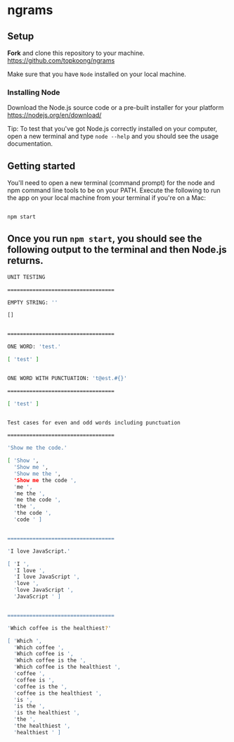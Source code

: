 # ngrams


## Setup

**Fork** and clone this repository to your machine. https://github.com/topkoong/ngrams

Make sure that you have `Node` installed on your local machine. 

### Installing Node

Download the Node.js source code or a pre-built installer for your platform
https://nodejs.org/en/download/

Tip: To test that you've got Node.js correctly installed on your computer, open a new terminal and type `node --help` and you should see the usage documentation.

## Getting started
You'll need to open a new terminal (command prompt) for the node and npm command line tools to be on your PATH.
Execute the following to run the app on your local machine from your terminal if you're on a Mac:
```bash

npm start
```

## Once you run `npm start`, you should see the following output to the terminal and then Node.js returns.

```bash
UNIT TESTING

==================================

EMPTY STRING: '' 

[]


==================================

ONE WORD: 'test.'

[ 'test' ]


ONE WORD WITH PUNCTUATION: 't@est.#{}' 

==================================

[ 'test' ]


Test cases for even and odd words including punctuation

==================================

'Show me the code.' 

[ 'Show ',
  'Show me ',
  'Show me the ',
  'Show me the code ',
  'me ',
  'me the ',
  'me the code ',
  'the ',
  'the code ',
  'code ' ]


==================================

'I love JavaScript.' 

[ 'I ',
  'I love ',
  'I love JavaScript ',
  'love ',
  'love JavaScript ',
  'JavaScript ' ]


==================================

'Which coffee is the healthiest?' 

[ 'Which ',
  'Which coffee ',
  'Which coffee is ',
  'Which coffee is the ',
  'Which coffee is the healthiest ',
  'coffee ',
  'coffee is ',
  'coffee is the ',
  'coffee is the healthiest ',
  'is ',
  'is the ',
  'is the healthiest ',
  'the ',
  'the healthiest ',
  'healthiest ' ]
 ```
